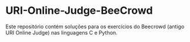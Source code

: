# URI-Online-Judge-BeeCrowd
Este repositório contém soluções para os exercícios do Beecrowd (antigo URI Online Judge) nas linguagens C e Python.
